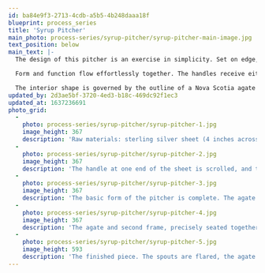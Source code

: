 ```yaml
---
id: ba84e9f3-2713-4cdb-a5b5-4b248daaa18f
blueprint: process_series
title: 'Syrup Pitcher'
main_photo: process-series/syrup-pitcher/syrup-pitcher-main-image.jpg
text_position: below
main_text: |-
  The design of this pitcher is an exercise in simplicity. Set on edge, a single length of sterling sheet curves around to form the walls of the vessel and then scrolls tightly at each end to form two handles.

  Form and function flow effortlessly together. The handles receive either the user's right or left hand, and the pitcher can be poured in either direction.

  The interior shape is governed by the outline of a Nova Scotia agate that is set in the base. The agate itself almost implies a scene — like a lighthouse surrounded by storm clouds.
updated_by: 2d3ae5bf-3720-4ed3-b18c-469dc92f1ec3
updated_at: 1637236691
photo_grid:
  -
    photo: process-series/syrup-pitcher/syrup-pitcher-1.jpg
    image_height: 367
    description: 'Raw materials: sterling silver sheet (4 inches across X 12 gu. or 2 mm. thick), and the rough slice of Nova Scotia agate.'
  -
    photo: process-series/syrup-pitcher/syrup-pitcher-2.jpg
    image_height: 367
    description: 'The handle at one end of the sheet is scrolled, and the curve of the pitcher is being bent.'
  -
    photo: process-series/syrup-pitcher/syrup-pitcher-3.jpg
    image_height: 367
    description: 'The basic form of the pitcher is complete. The agate is cut and polished. A base is soldered into the pitcher with a "window" for the agate. A second frame, the same shape as the base, is also shown. This will fit the outer surface of the agate and eventually hold it in place.'
  -
    photo: process-series/syrup-pitcher/syrup-pitcher-4.jpg
    image_height: 367
    description: 'The agate and second frame, precisely seated together, are shown in place. The outer edge of the frame is bevelled, and the bottom edge of the vessel itself serves as a bezel. The stone held by the frame will be set as a unit. Also, prior to this, the pitcher''s pouring spout shapes will be gently flared.'
  -
    photo: process-series/syrup-pitcher/syrup-pitcher-5.jpg
    image_height: 593
    description: 'The finished piece. The spouts are flared, the agate is set, and the sterling is polished.'
---
```

